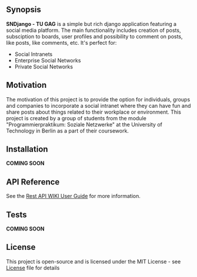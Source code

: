 ## Synopsis

**SNDjango - TU GAG** is a simple but rich django application featuring a social media platform. The main functionality includes creation of posts, subsciption to boards, user profiles and possibility to comment on posts, like posts, like comments, etc. It's perfect for:

* Social Intranets
* Enterprise Social Networks
* Private Social Networks 

## Motivation

The motivation of this project is to provide the option for individuals, groups and companies to incorporate a social intranet where they can have fun and share posts about things related to their workplace or environment. This project is created by a group of students from the module "Programmierpraktikum: Soziale Netzwerke" at the University of Technology in Berlin as a part of their coursework. 

## Installation

**COMING SOON** 

## API Reference

See the [Rest API WIKI User Guide](https://github.com/SNDjango/server/wiki/REST-API-User-Guide) for more information. 

## Tests

**COMING SOON** 

## License

This project is open-source and is licensed under the MIT License - see [License](SNDjango/server/LICENSE) file for details